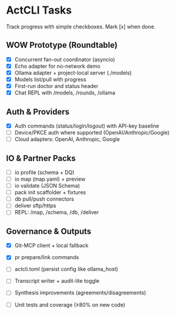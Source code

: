 # ActCLI Tasks

Track progress with simple checkboxes. Mark [x] when done.

## WOW Prototype (Roundtable)
- [x] Concurrent fan-out coordinator (asyncio)
- [x] Echo adapter for no-network demo
- [x] Ollama adapter + project-local server (./models)
- [x] Models list/pull with progress
- [x] First-run doctor and status header
- [x] Chat REPL with /models, /rounds, /ollama

## Auth & Providers
- [x] Auth commands (status/login/logout) with API-key baseline
- [ ] Device/PKCE auth where supported (OpenAI/Anthropic/Google)
- [ ] Cloud adapters: OpenAI, Anthropic, Google

## IO & Partner Packs
- [ ] io profile (schema + DQ)
- [ ] io map (map.yaml) + preview
- [ ] io validate (JSON Schema)
- [ ] pack init scaffolder + fixtures
- [ ] db pull/push connectors
- [ ] deliver sftp/https
- [ ] REPL: /map, /schema, /db, /deliver

## Governance & Outputs
- [x] Git-MCP client + local fallback
- [x] pr prepare/link commands
- [ ] actcli.toml (persist config like ollama_host)
- [ ] Transcript writer + audit-lite toggle
- [ ] Synthesis improvements (agreements/disagreements)
- [ ] Unit tests and coverage (≥80% on new code)

